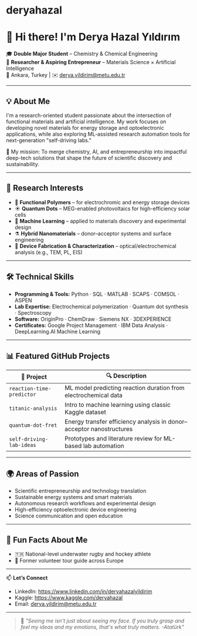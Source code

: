 # deryahazal

# 👋 Hi there! I'm Derya Hazal Yıldırım

🎓 **Double Major Student** – Chemistry & Chemical Engineering  
🧠 **Researcher & Aspiring Entrepreneur** – Materials Science × Artificial Intelligence  
📍 Ankara, Turkey | ✉️ derya.yildirim@metu.edu.tr  

---

## 💡 About Me

I'm a research-oriented student passionate about the intersection of functional materials and artificial intelligence. My work focuses on developing novel materials for energy storage and optoelectronic applications, while also exploring ML-assisted research automation tools for next-generation "self-driving labs."

🎯 My mission: To merge chemistry, AI, and entrepreneurship into impactful deep-tech solutions that shape the future of scientific discovery and sustainability.

---

## 🔬 Research Interests

- 🧪 **Functional Polymers** – for electrochromic and energy storage devices  
- ☀️ **Quantum Dots** – MEG-enabled photovoltaics for high-efficiency solar cells  
- 🧠 **Machine Learning** – applied to materials discovery and experimental design  
- ⚗️ **Hybrid Nanomaterials** – donor–acceptor systems and surface engineering  
- 🔧 **Device Fabrication & Characterization** – optical/electrochemical analysis (e.g., TEM, PL, EIS)

---

## 🛠️ Technical Skills

- **Programming & Tools:** Python · SQL · MATLAB · SCAPS · COMSOL · ASPEN  
- **Lab Expertise:** Electrochemical polymerization · Quantum dot synthesis · Spectroscopy  
- **Software:** OriginPro · ChemDraw · Siemens NX · 3DEXPERIENCE  
- **Certificates:** Google Project Management · IBM Data Analysis · DeepLearning.AI Machine Learning

---

## 📊 Featured GitHub Projects

| 📁 Project | 🔍 Description |
|------------|----------------|
| `reaction-time-predictor` | ML model predicting reaction duration from electrochemical data |
| `titanic-analysis` | Intro to machine learning using classic Kaggle dataset |
| `quantum-dot-fret` | Energy transfer efficiency analysis in donor–acceptor nanostructures |
| `self-driving-lab-ideas` | Prototypes and literature review for ML-based lab automation |

---

## 🌍 Areas of Passion

- Scientific entrepreneurship and technology translation  
- Sustainable energy systems and smart materials  
- Autonomous research workflows and experimental design  
- High-efficiency optoelectronic device engineering  
- Science communication and open education  

---

## 🤿 Fun Facts About Me

- 🇹🇷 National-level underwater rugby and hockey athlete  
- 👥 Former volunteer tour guide across Europe  

---

📫 **Let’s Connect**  
- LinkedIn: https://www.linkedin.com/in/deryahazalyildirim 
- Kaggle:   https://www.kaggle.com/deryahazal  
- Email:    derya.yildirim@metu.edu.tr

---

> 💬 *"Seeing me isn't just about seeing my face. If you truly grasp and feel my ideas and my emotions, that's what truly matters. -Atatürk"*

